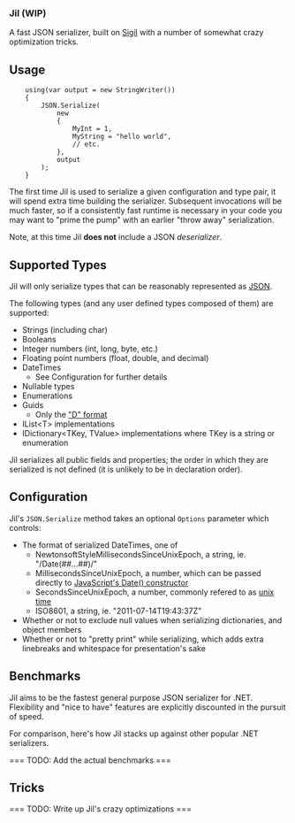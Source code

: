 ### Jil (WIP)

A fast JSON serializer, built on [Sigil](https://github.com/kevin-montrose/Sigil) with a number of somewhat crazy optimization tricks.

## Usage

```
    using(var output = new StringWriter())
	{
		JSON.Serialize(
			new
			{
				MyInt = 1,
				MyString = "hello world",
				// etc.
			},
			output
		);
	}
```

The first time Jil is used to serialize a given configuration and type pair, it will spend extra time building the serializer.
Subsequent invocations will be much faster, so if a consistently fast runtime is necessary in your code you may want to "prime the pump"
with an earlier "throw away" serialization.

Note, at this time Jil **does not** include a JSON _deserializer_.

## Supported Types

Jil will only serialize types that can be reasonably represented as [JSON](http://json.org).

The following types (and any user defined types composed of them) are supported:

  - Strings (including char)
  - Booleans
  - Integer numbers (int, long, byte, etc.)
  - Floating point numbers (float, double, and decimal)
  - DateTimes
    * See Configuration for further details
  - Nullable types
  - Enumerations
  - Guids
    * Only the ["D" format](http://msdn.microsoft.com/en-us/library/97af8hh4.aspx)
  - IList&lt;T&gt; implementations
  - IDictionary&lt;TKey, TValue&gt; implementations where TKey is a string or enumeration

Jil serializes all public fields and properties; the order in which they are serialized is not defined (it is unlikely to be in
declaration order).

## Configuration

Jil's `JSON.Serialize` method takes an optional `Options` parameter which controls:

  - The format of serialized DateTimes, one of
    * NewtonsoftStyleMillisecondsSinceUnixEpoch, a string, ie. "\/Date(##...##)\/"
	* MillisecondsSinceUnixEpoch, a number, which can be passed directly to [JavaScript's Date() constructor](https://developer.mozilla.org/en-US/docs/Web/JavaScript/Reference/Global_Objects/Date)
	* SecondsSinceUnixEpoch, a number, commonly refered to as [unix time](http://en.wikipedia.org/wiki/Unix_time)
	* ISO8601, a string, ie. "2011-07-14T19:43:37Z"
  - Whether or not to exclude null values when serializing dictionaries, and object members
  - Whether or not to "pretty print" while serializing, which adds extra linebreaks and whitespace for presentation's sake

## Benchmarks

Jil aims to be the fastest general purpose JSON serializer for .NET.  Flexibility and "nice to have" features are explicitly discounted
in the pursuit of speed.

For comparison, here's how Jil stacks up against other popular .NET serializers.

=== TODO: Add the actual benchmarks ===

## Tricks

=== TODO: Write up Jil's crazy optimizations ===